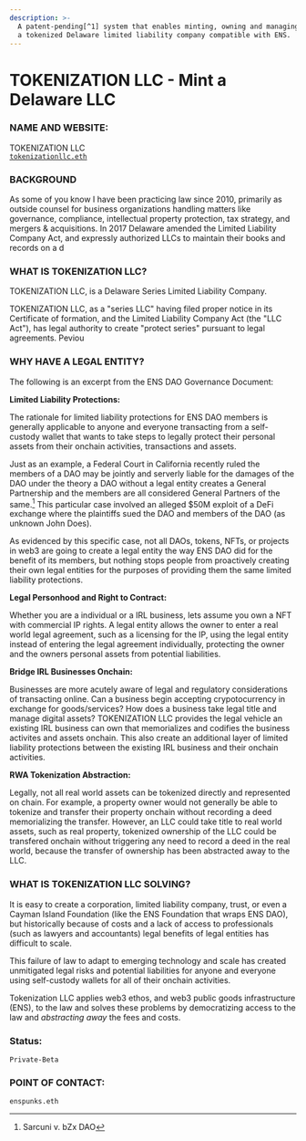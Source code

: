 ```yaml
---
description: >-
  A patent-pending[^1] system that enables minting, owning and managing 
  a tokenized Delaware limited liability company compatible with ENS.  
---
```


# TOKENIZATION LLC - Mint a Delaware LLC

### NAME AND WEBSITE:

TOKENIZATION LLC
</br>
[`tokenizationllc.eth`](https://app.webhash.com/Links/tokenization)

### BACKGROUND

As some of you know I have been practicing law since 2010, primarily as outside counsel for business organizations handling matters like governance, compliance, intellectual property protection, tax strategy, and mergers & acquisitions.  In 2017 Delaware amended the Limited Liability Company Act, and expressly authorized LLCs to maintain their books and records on a d

### WHAT IS TOKENIZATION LLC? 

TOKENIZATION LLC, is a Delaware Series Limited Liability Company.

TOKENIZATION LLC, as a "series LLC" having filed proper notice in its Certificate of formation, and the Limited Liability Company Act (the "LLC Act"), has legal authority to create "protect series" pursuant to legal agreements.  Peviou

### WHY HAVE A LEGAL ENTITY?

The following is an excerpt from the ENS DAO Governance Document:


<b>Limited Liability Protections:</b>

The rationale for limited liability protections for ENS DAO members is generally applicable to anyone and everyone transacting from a self-custody wallet that wants to take steps to legally protect their personal assets from their onchain activities, transactions and assets.  

Just as an example, a Federal Court in California recently ruled the members of a DAO may be jointly and serverly liable for the damages of the DAO under the theory a DAO without a legal entity creates a General Partnership and the members are all considered General Partners of the same.[^2]  This particular case involved an alleged $50M exploit of a DeFi exchange where the plaintiffs sued the DAO and members of the DAO (as unknown John Does).

As evidenced by this specific case, not all DAOs, tokens, NFTs, or projects in web3 are going to create a legal entity the way ENS DAO did for the benefit of its members, but nothing stops people from proactively creating their own legal entities for the purposes of providing them the same limited liability protections.

<b>Legal Personhood and Right to Contract:</b>

Whether you are a individual or a IRL business, lets assume you own a NFT with commercial IP rights. A legal entity allows the owner to enter a real world legal agreement, such as a licensing for the IP, using the legal entity instead of entering the legal agreement individually, protecting the owner and the owners personal assets from potential liabilities.  

<b>Bridge IRL Businesses Onchain:</b>

Businesses are more acutely aware of legal and regulatory considerations of transacting online.  Can a business begin accepting crypotocurrency in exchange for goods/services?  How does a business take legal title and manage digital assets?  TOKENIZATION LLC provides the legal vehicle an existing IRL business can own that memorializes and codifies the business activites and assets onchain.  This also create an additional layer of limited liability protections between the existing IRL business and their onchain activities.  

<b>RWA Tokenization Abstraction:</b>

Legally, not all real world assets can be tokenized directly and represented on chain.  For example, a property owner would not generally be able to tokenize and transfer their property onchain without recording a deed memorializing the transfer.  However, an LLC could take title to real world assets, such as real property, tokenized ownership of the LLC could be transfered onchain without triggering any need to record a deed in the real world, because the transfer of ownership has been abstracted away to the LLC.

### WHAT IS TOKENIZATION LLC SOLVING?

It is easy to create a corporation, limited liability company, trust, or even a Cayman Island Foundation (like the ENS Foundation that wraps ENS DAO), but historically because of costs and a lack of access to professionals (such as lawyers and accountants) legal benefits of legal entities has difficult to scale.

This failure of law to adapt to emerging technology and scale has created unmitigated legal risks and potential liabilities for anyone and everyone using self-custody wallets for all of their onchain activities. 

Tokenization LLC applies web3 ethos, and web3 public goods infrastructure (ENS), to the law and solves these problems by democratizing access to the law and *abstracting away* the fees and costs.

### Status:

 `Private-Beta` 

### POINT OF CONTACT:

`enspunks.eth` 

[^1]: United States Patent Trademark Office, Application #: 63/565,179

[^2]: Sarcuni v. bZx DAO
